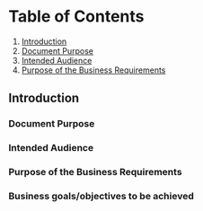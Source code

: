 # Table of Contents
1. [Introduction](#Introduction)
2. [Document Purpose](<Document Purpose>)
3. [Intended Audience](<Intended Audience>)
4. [Purpose of the Business Requirements](<Purpose of the Business Requirements>)


## Introduction
### Document Purpose
### Intended Audience
### Purpose of the Business Requirements
### Business goals/objectives to be achieved
